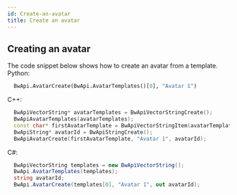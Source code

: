 ```yaml
---
id: Create-an-avatar
title: Create an avatar
---
```



<a name="avatar-create"></a>
## Creating an avatar
The code snippet below shows how to create an avatar from a template.
<br/>
Python:
```python
  BwApi.AvatarCreate(BwApi.AvatarTemplates()[0], "Avatar 1")
```
C++:
```cpp
  BwApiVectorString* avatarTemplates = BwApiVectorStringCreate();
  BwApiAvatarTemplates(avatarTemplates);
  const char* firstAvatarTemplate = BwApiVectorStringItem(avatarTemplates, 0);
  BwApiString* avatarId = BwApiStringCreate();
  BwApiAvatarCreate(firstAvatarTemplate, "Avatar 1", avatarId);
```
C#:
```csharp
  BwApiVectorString templates = new BwApiVectorString();
  BwApi.AvatarTemplates(templates);
  string avatarId;
  BwApi.AvatarCreate(templates[0], "Avatar 1", out avatarId);
```
<br/>